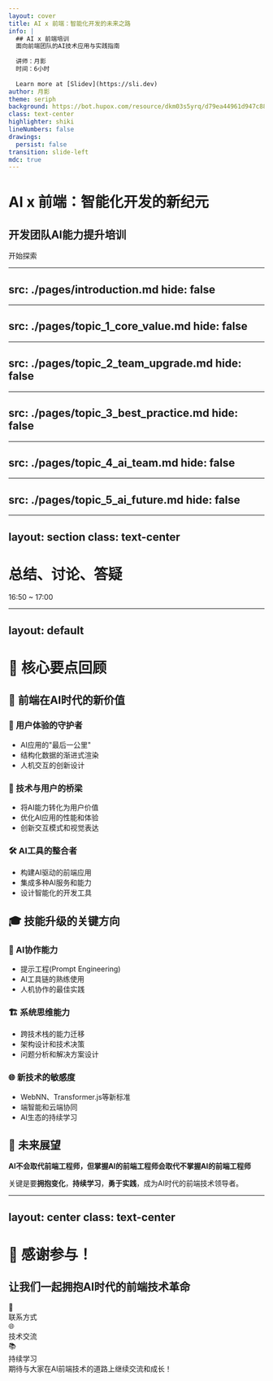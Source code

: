 ```yaml
---
layout: cover
title: AI x 前端：智能化开发的未来之路
info: |
  ## AI x 前端培训
  面向前端团队的AI技术应用与实践指南
  
  讲师：月影
  时间：6小时
  
  Learn more at [Slidev](https://sli.dev)
author: 月影
theme: seriph
background: https://bot.hupox.com/resource/dkm03s5yrq/d79ea44961d947c8808f79fdea9040ee.jpeg.jpg
class: text-center
highlighter: shiki
lineNumbers: false
drawings:
  persist: false
transition: slide-left
mdc: true
---
```


# AI x 前端：智能化开发的新纪元

## 开发团队AI能力提升培训

<div class="pt-12">
  <span @click="$slidev.nav.next" class="px-2 py-1 rounded cursor-pointer" hover="bg-white bg-opacity-10">
    开始探索 <carbon:arrow-right class="inline"/>
  </span>
</div>

<div class="abs-br m-6 flex gap-2">
  <a href="https://github.com/slidevjs/slidev" target="_blank" alt="GitHub" title="在 GitHub 上打开"
    class="text-xl slidev-icon-btn opacity-50 !border-none !hover:text-white">
    <carbon-logo-github />
  </a>
</div>

---
src: ./pages/introduction.md
hide: false
---

---
src: ./pages/topic_1_core_value.md
hide: false
---

---
src: ./pages/topic_2_team_upgrade.md
hide: false
---

---
src: ./pages/topic_3_best_practice.md
hide: false
---

---
src: ./pages/topic_4_ai_team.md
hide: false
---

---
src: ./pages/topic_5_ai_future.md
hide: false
---

---
layout: section
class: text-center
---

# 总结、讨论、答疑

<div class="text-lg opacity-80 mt-4">
16:50 ~ 17:00
</div>

---
layout: default
---

# 🎯 核心要点回顾

<div class="grid grid-cols-2 gap-8">

<div>

## 🚀 前端在AI时代的新价值

### 🎨 用户体验的守护者
- AI应用的"最后一公里"
- 结构化数据的渐进式渲染
- 人机交互的创新设计

### 🔗 技术与用户的桥梁
- 将AI能力转化为用户价值
- 优化AI应用的性能和体验
- 创新交互模式和视觉表达

### 🛠️ AI工具的整合者
- 构建AI驱动的前端应用
- 集成多种AI服务和能力
- 设计智能化的开发工具

</div>

<div>

## 🎓 技能升级的关键方向

### 🤖 AI协作能力
- 提示工程(Prompt Engineering)
- AI工具链的熟练使用
- 人机协作的最佳实践

### 🏗️ 系统思维能力
- 跨技术栈的能力迁移
- 架构设计和技术决策
- 问题分析和解决方案设计

### 🌐 新技术的敏感度
- WebNN、Transformer.js等新标准
- 端智能和云端协同
- AI生态的持续学习

</div>

</div>

<div class="mt-8 p-6 bg-gradient-to-r from-blue-50 to-purple-50 dark:from-blue-900/20 dark:to-purple-900/20 rounded-lg">

## 🔮 未来展望

**AI不会取代前端工程师，但掌握AI的前端工程师会取代不掌握AI的前端工程师**

关键是要**拥抱变化**，**持续学习**，**勇于实践**，成为AI时代的前端技术领导者。

</div>

<!--
今天的培训涵盖了AI时代前端工程师需要关注的核心领域：

1. 理论基础：
   - 理解AI技术的本质和特点
   - 认识前端在AI应用中的价值
   - 掌握AI驱动的开发理念

2. 实践技能：
   - AI工具的使用和集成
   - 新技术标准的应用
   - 团队协作模式的创新

3. 未来准备：
   - 持续学习新技术
   - 培养系统思维能力
   - 保持技术敏感度

希望大家能够将今天学到的知识应用到实际工作中，成为AI时代的前端技术专家。
-->

---
layout: center
class: text-center
---

# 🙏 感谢参与！

## 让我们一起拥抱AI时代的前端技术革命

<div class="mt-12 flex justify-center gap-8">
  <div class="text-center">
    <div class="text-2xl mb-2">📧</div>
    <div class="text-sm opacity-75">联系方式</div>
  </div>
  <div class="text-center">
    <div class="text-2xl mb-2">🌐</div>
    <div class="text-sm opacity-75">技术交流</div>
  </div>
  <div class="text-center">
    <div class="text-2xl mb-2">📚</div>
    <div class="text-sm opacity-75">持续学习</div>
  </div>
</div>

<div class="mt-8 text-lg opacity-80">
期待与大家在AI前端技术的道路上继续交流和成长！
</div>

<!--
感谢大家参加今天的培训！

希望今天的内容能够为大家在AI时代的前端技术发展提供有价值的指导。

记住：
- AI是工具，创造力是核心
- 技术在变，解决问题的思维不变
- 保持学习，拥抱变化
- 注重实践，持续成长

让我们一起在AI时代创造更好的前端应用和用户体验！
-->
